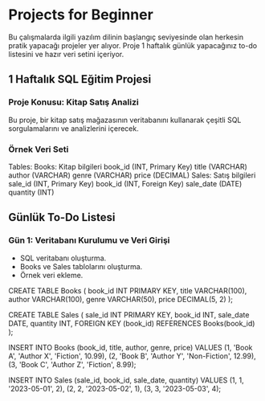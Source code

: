 # Projects for Beginner
Bu çalışmalarda ilgili yazılım dilinin başlangıç seviyesinde olan herkesin pratik yapacağı projeler yer alıyor. Proje 1 haftalık günlük yapacağınız to-do listesini ve hazır veri setini içeriyor.

## 1 Haftalık SQL Eğitim Projesi

### Proje Konusu: Kitap Satış Analizi
Bu proje, bir kitap satış mağazasının veritabanını kullanarak çeşitli SQL sorgulamalarını ve analizlerini içerecek.

### Örnek Veri Seti

Tables:
  Books: Kitap bilgileri
    book_id (INT, Primary Key)
    title (VARCHAR)
    author (VARCHAR)
    genre (VARCHAR)
    price (DECIMAL)
  Sales: Satış bilgileri
    sale_id (INT, Primary Key)
    book_id (INT, Foreign Key)
    sale_date (DATE)
    quantity (INT)

## Günlük To-Do Listesi
### Gün 1: Veritabanı Kurulumu ve Veri Girişi

- SQL veritabanı oluşturma.
- Books ve Sales tablolarını oluşturma.
- Örnek veri ekleme.

CREATE TABLE Books (
    book_id INT PRIMARY KEY,
    title VARCHAR(100),
    author VARCHAR(100),
    genre VARCHAR(50),
    price DECIMAL(5, 2)
);

CREATE TABLE Sales (
    sale_id INT PRIMARY KEY,
    book_id INT,
    sale_date DATE,
    quantity INT,
    FOREIGN KEY (book_id) REFERENCES Books(book_id)
);

INSERT INTO Books (book_id, title, author, genre, price) VALUES
(1, 'Book A', 'Author X', 'Fiction', 10.99),
(2, 'Book B', 'Author Y', 'Non-Fiction', 12.99),
(3, 'Book C', 'Author Z', 'Fiction', 8.99);

INSERT INTO Sales (sale_id, book_id, sale_date, quantity) VALUES
(1, 1, '2023-05-01', 2),
(2, 2, '2023-05-02', 1),
(3, 3, '2023-05-03', 4);











    
